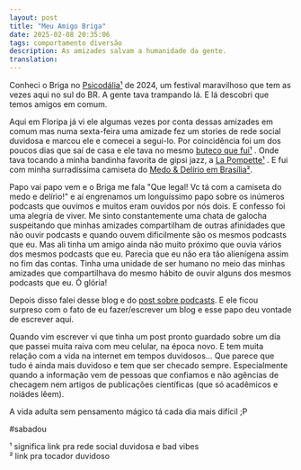 ```yaml
---
layout: post
title: "Meu Amigo Briga"
date: 2025-02-08 20:35:06
tags: comportamento diversão
description: As amizades salvam a humanidade da gente.
translation:
---
```


Conheci o Briga no [Psicodália¹](https://www.instagram.com/psicodaliafestival) de 2024, um festival maravilhoso que tem as vezes aqui no sul do BR. A gente tava trampando lá. E lá descobri que temos amigos em comum.   

Aqui em Floripa já vi ele algumas vezes por conta dessas amizades em comum mas numa sexta-feira uma amizade fez um stories de rede social duvidosa e marcou ele e comecei a segui-lo. Por coincidência foi um dos poucos dias que saí de casa e ele tava no mesmo [buteco que fui¹](https://www.instagram.com/edenbeerfloripa) . Onde tava tocando a minha bandinha favorita de gipsi jazz, a [La Pompette¹](https://www.instagram.com/la.pompette) . E fui com minha surradíssima camiseta do [Medo & Delírio em Brasília²](https://open.spotify.com/show/4GTrddwqYaFDOuNUPcsRaX?si=53b34e422c074981).   

Papo vai papo vem e o Briga me fala "Que legal! Vc tá com a camiseta do medo e delírio!" e aí engrenamos um longuíssimo papo sobre os inúmeros podcasts que ouvimos e muitos eram ouvidos por nós dois. E confesso foi uma alegria de viver. Me sinto constantemente uma chata de galocha suspeitando que minhas amizades compartilham de outras afinidades que não ouvir podcasts e quando ouvem dificilmente são os mesmos podcasts que eu. Mas ali tinha um amigo ainda não muito próximo que ouvia vários dos mesmos podcasts que eu. Parecia que eu não era tão alienígena assim no fim das contas. Tinha uma unidade de ser humano no meio das minhas amizades que compartilhava do mesmo hábito de ouvir alguns dos mesmos podcasts que eu. Ó glória!   

Depois disso falei desse blog e do [post sobre podcasts](https://www.craftermath.com.br/2023/10/podcasts-deliciosos-e-perturbadores/). E ele ficou surpreso com o fato de eu fazer/escrever um blog e esse papo deu vontade de escrever aqui. 

Quando vim escrever vi que tinha um post pronto guardado sobre um dia que passei muita raiva com meu celular, na época novo. E tem muita relação com a vida na internet em tempos duvidosos... Que parece que tudo é ainda mais duvidoso e tem que ser checado sempre. Especialmente quando a informação vem de pessoas que confiamos e não agências de checagem nem artigos de publicações científicas (que só acadêmicos e noiádes lêem).   

A vida adulta sem pensamento mágico tá cada dia mais difícil ;P   

\#sabadou

¹ significa link pra rede social duvidosa e bad vibes   
² link pra tocador duvidoso
